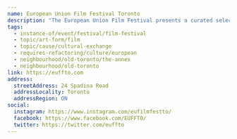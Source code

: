 ```yaml
---
name: European Union Film Festival Toronto
description: "The European Union Film Festival presents a curated selection of 27 outstanding films from 27 EU countries. Now in its 20th year, EUFF showcases the excellence and innovation of independent European cinema, providing a voice for EU filmmakers to reach Canadian audiences. The festival runs annually in November with in-person screenings and online streaming available across Canada."
tags:
  - instance-of/event/festival/film-festival
  - topic/art-form/film
  - topic/cause/cultural-exchange
  - requires-refactoring/culture/european
  - neighbourhood/old-toronto/the-annex
  - neighbourhood/old-toronto
link: https://euffto.com
address:
  streetAddress: 24 Spadina Road
  addressLocality: Toronto
  addressRegion: ON
social:
  instagram: https://www.instagram.com/eufilmfestto/
  facebook: https://www.facebook.com/EUFFTO/
  twitter: https://twitter.com/euffto
---
```

